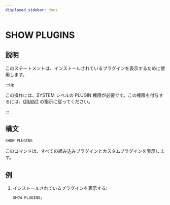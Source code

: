 ```yaml
---
displayed_sidebar: docs
---
```


# SHOW PLUGINS

## 説明

このステートメントは、インストールされているプラグインを表示するために使用します。

:::tip

この操作には、SYSTEM レベルの PLUGIN 権限が必要です。この権限を付与するには、[GRANT](../../account-management/GRANT.md) の指示に従ってください。

:::

## 構文

```sql
SHOW PLUGINS
```

このコマンドは、すべての組み込みプラグインとカスタムプラグインを表示します。

## 例

1. インストールされているプラグインを表示する:

    ```sql
    SHOW PLUGINS;
    ```